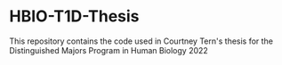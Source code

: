 # HBIO-T1D-Thesis
This repository contains the code used in Courtney Tern's thesis for the Distinguished Majors Program in Human Biology 2022
